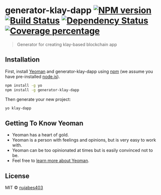 # generator-klay-dapp [![NPM version][npm-image]][npm-url] [![Build Status][travis-image]][travis-url] [![Dependency Status][daviddm-image]][daviddm-url] [![Coverage percentage][coveralls-image]][coveralls-url]
> Generator for creating klay-based blockchain app

## Installation

First, install [Yeoman](http://yeoman.io) and generator-klay-dapp using [npm](https://www.npmjs.com/) (we assume you have pre-installed [node.js](https://nodejs.org/)).

```bash
npm install -g yo
npm install -g generator-klay-dapp
```

Then generate your new project:

```bash
yo klay-dapp
```

## Getting To Know Yeoman

 * Yeoman has a heart of gold.
 * Yeoman is a person with feelings and opinions, but is very easy to work with.
 * Yeoman can be too opinionated at times but is easily convinced not to be.
 * Feel free to [learn more about Yeoman](http://yeoman.io/).

## License

MIT © [nujabes403](hoonil.kim)


[npm-image]: https://badge.fury.io/js/generator-klay-dapp.svg
[npm-url]: https://npmjs.org/package/generator-klay-dapp
[travis-image]: https://travis-ci.org/nujabes403/generator-klay-dapp.svg?branch=master
[travis-url]: https://travis-ci.org/nujabes403/generator-klay-dapp
[daviddm-image]: https://david-dm.org/nujabes403/generator-klay-dapp.svg?theme=shields.io
[daviddm-url]: https://david-dm.org/nujabes403/generator-klay-dapp
[coveralls-image]: https://coveralls.io/repos/nujabes403/generator-klay-dapp/badge.svg
[coveralls-url]: https://coveralls.io/r/nujabes403/generator-klay-dapp
